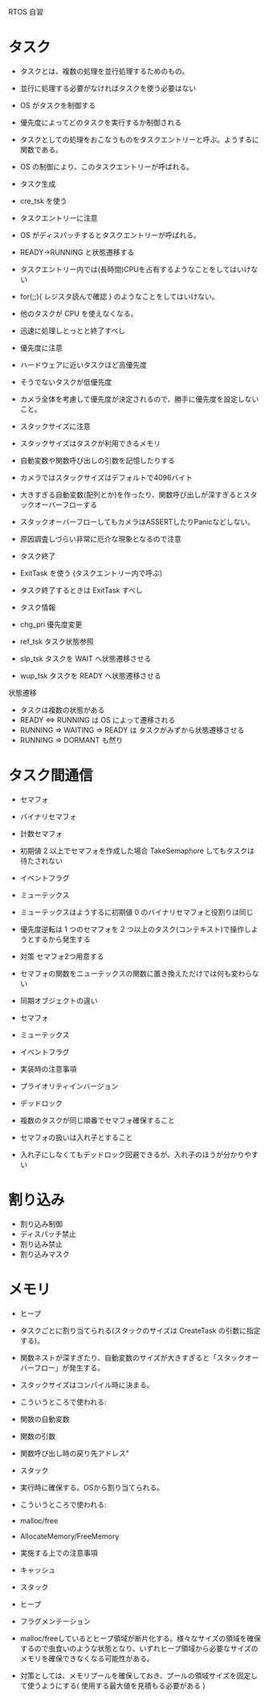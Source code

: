 RTOS 自習

# タスク

* タスクとは、複数の処理を並行処理するためのもの。
 *  並行に処理する必要がなければタスクを使う必要はない
 *  OS がタスクを制御する
 *  優先度によってどのタスクを実行するか制御される
 *  タスクとしての処理をおこなうものをタスクエントリーと呼ぶ。ようするに関数である。
 *  OS の制御により、このタスクエントリーが呼ばれる。

* タスク生成
 *  cre_tsk を使う
 *  タスクエントリーに注意
  * OS がディスパッチするとタスクエントリーが呼ばれる。
  * READY→RUNNING と状態遷移する
  * タスクエントリー内では(長時間)CPUを占有するようなことをしてはいけない
  * for(;;){ レジスタ読んで確認 } のようなことをしてはいけない。
  * 他のタスクが CPU を使えなくなる。
  * 迅速に処理しとっとと終了すべし
 *  優先度に注意
  * ハードウェアに近いタスクほど高優先度
  * そうでないタスクが低優先度
  * カメラ全体を考慮して優先度が決定されるので、勝手に優先度を設定しないこと。
 *  スタックサイズに注意
  * スタックサイズはタスクが利用できるメモリ
  * 自動変数や関数呼び出しの引数を記憶したりする
  * カメラではスタックサイズはデフォルトで4096バイト
  * 大きすぎる自動変数(配列とか)を作ったり、関数呼び出しが深すぎるとスタックオーバーフローする
  * スタックオーバーフローしてもカメラはASSERTしたりPanicなどしない。
  * 原因調査しづらい非常に厄介な現象となるので注意

* タスク終了
 * ExitTask を使う (タスクエントリー内で呼ぶ)
 * タスク終了するときは ExitTask すべし

* タスク情報
 *  chg_pri 優先度変更
 * ref_tsk タスク状態参照
 * slp_tsk タスクを WAIT へ状態遷移させる
*  wup_tsk タスクを READY へ状態遷移させる

状態遷移
 * タスクは複数の状態がある
 * READY <=> RUNNING は OS によって遷移される
 * RUNNING => WAITING => READY は タスクがみずから状態遷移させる
 * RUNNING => DORMANT も然り

# タスク間通信

* セマフォ
 * バイナリセマフォ
 * 計数セマフォ
  * 初期値 2 以上でセマフォを作成した場合 TakeSemaphore してもタスクは待たされない

* イベントフラグ

* ミューテックス
 * ミューテックスはようするに初期値 0 のバイナリセマフォと役割りは同じ
 * 優先度逆転は 1 つのセマフォを 2 つ以上のタスク(コンテキスト)で操作しようとするから発生する
 * 対策 セマフォ2つ用意する
  * セマフォの関数をニューテックスの関数に置き換えただけでは何も変わらない

* 同期オブジェクトの違い
 * セマフォ
 * ミューテックス
 * イベントフラグ

* 実装時の注意事項
 * プライオリティインバージョン
 * デッドロック
  * 複数のタスクが同じ順番でセマフォ確保すること
  * セマフォの扱いは入れ子とすること
  * 入れ子にしなくてもデッドロック回避できるが、入れ子のほうが分かりやすい

# 割り込み

* 割り込み制御
 * ディスパッチ禁止
 * 割り込み禁止
 * 割り込みマスク

# メモリ

* ヒープ
 * タスクごとに割り当てられる(スタックのサイズは CreateTask の引数に指定する)。
 * 関数ネストが深すぎたり、自動変数のサイズが大きすぎると「スタックオーバーフロー」が発生する。
 * スタックサイズはコンパイル時に決まる。
 * こういうところで使われる:
  * 関数の自動変数
  * 関数の引数
  * 関数呼び出し時の戻り先アドレス"

* スタック
 * 実行時に確保する。OSから割り当てられる。
 * こういうところで使われる:
  *  malloc/free
  *  AllocateMemory/FreeMemory

* 実施する上での注意事項
 * キャッシュ
 * スタック
 * ヒープ
 * フラグメンテーション
  *   malloc/freeしているとヒープ領域が断片化する。様々なサイズの領域を確保するので虫食いのような状態となり、いずれヒープ領域から必要なサイズのメモリを確保できなくなる可能性がある。
  * 対策としては、メモリプールを確保しておき、プールの領域サイズを固定して使うようにする( 使用する最大値を見積もる必要がある )
